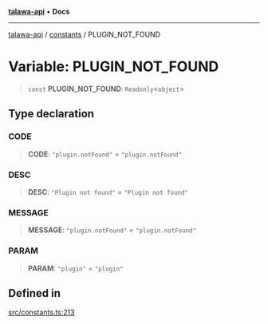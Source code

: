 [**talawa-api**](../../README.md) • **Docs**

***

[talawa-api](../../modules.md) / [constants](../README.md) / PLUGIN\_NOT\_FOUND

# Variable: PLUGIN\_NOT\_FOUND

> `const` **PLUGIN\_NOT\_FOUND**: `Readonly`\<`object`\>

## Type declaration

### CODE

> **CODE**: `"plugin.notFound"` = `"plugin.notFound"`

### DESC

> **DESC**: `"Plugin not found"` = `"Plugin not found"`

### MESSAGE

> **MESSAGE**: `"plugin.notFound"` = `"plugin.notFound"`

### PARAM

> **PARAM**: `"plugin"` = `"plugin"`

## Defined in

[src/constants.ts:213](https://github.com/PalisadoesFoundation/talawa-api/blob/6712e9940a5702665afc506fa9f6e9d7e1dc7991/src/constants.ts#L213)
